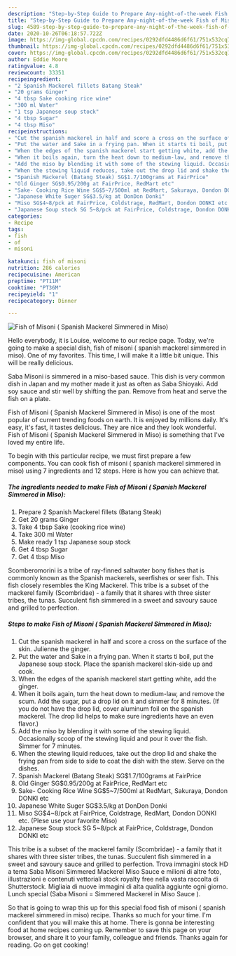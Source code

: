 ```yaml
---
description: "Step-by-Step Guide to Prepare Any-night-of-the-week Fish of Misoni ( Spanish Mackerel Simmered in Miso)"
title: "Step-by-Step Guide to Prepare Any-night-of-the-week Fish of Misoni ( Spanish Mackerel Simmered in Miso)"
slug: 4589-step-by-step-guide-to-prepare-any-night-of-the-week-fish-of-misoni-spanish-mackerel-simmered-in-miso
date: 2020-10-26T06:18:57.722Z
image: https://img-global.cpcdn.com/recipes/0292dfd4486d6f61/751x532cq70/fish-of-misoni-spanish-mackerel-simmered-in-miso-recipe-main-photo.jpg
thumbnail: https://img-global.cpcdn.com/recipes/0292dfd4486d6f61/751x532cq70/fish-of-misoni-spanish-mackerel-simmered-in-miso-recipe-main-photo.jpg
cover: https://img-global.cpcdn.com/recipes/0292dfd4486d6f61/751x532cq70/fish-of-misoni-spanish-mackerel-simmered-in-miso-recipe-main-photo.jpg
author: Eddie Moore
ratingvalue: 4.8
reviewcount: 33351
recipeingredient:
- "2 Spanish Mackerel fillets Batang Steak"
- "20 grams Ginger"
- "4 tbsp Sake cooking rice wine"
- "300 ml Water"
- "1 tsp Japanese soup stock"
- "4 tbsp Sugar"
- "4 tbsp Miso"
recipeinstructions:
- "Cut the spanish mackerel in half and score a cross on the surface of the skin. Julienne the ginger."
- "Put the water and Sake in a frying pan. When it starts ti boil, put the Japanese soup stock. Place the spanish mackerel skin-side up and cook."
- "When the edges of the spanish mackerel start getting white, add the ginger."
- "When it boils again, turn the heat down to medium-law, and remove the scum. Add the sugar, put a drop lid on it and simmer for 8 minutes. (If you do not have the drop lid, cover aluminum foil on the spanish mackerel. The drop lid helps to make sure ingredients have an even flavor.)"
- "Add the miso by blending it with some of the stewing liquid. Occasionally scoop of the stewing liquid and pour it over the fish. Simmer for 7 minutes."
- "When the stewing liquid reduces, take out the drop lid and shake the frying pan from side to side to coat the dish with the stew. Serve on the dishes."
- "Spanish Mackerel (Batang Steak) SG$1.7/100grams at FairPrice"
- "Old Ginger SG$0.95/200g at FairPrice, RedMart etc"
- "Sake- Cooking Rice Wine SG$5~7/500ml at RedMart, Sakuraya, Dondon DONKI etc"
- "Japanese White Suger SG$3.5/kg at DonDon Donki"
- "Miso SG$4~8/pck at FairPrice, Coldstrage, RedMart, Dondon DONKI etc. (Plese use your favorite Miso)"
- "Japanese Soup stock SG 5~8/pck at FairPrice, Coldstrage, Dondon DONKI etc"
categories:
- Recipe
tags:
- fish
- of
- misoni

katakunci: fish of misoni 
nutrition: 286 calories
recipecuisine: American
preptime: "PT11M"
cooktime: "PT36M"
recipeyield: "1"
recipecategory: Dinner

---
```



![Fish of Misoni ( Spanish Mackerel Simmered in Miso)](https://img-global.cpcdn.com/recipes/0292dfd4486d6f61/751x532cq70/fish-of-misoni-spanish-mackerel-simmered-in-miso-recipe-main-photo.jpg)

Hello everybody, it is Louise, welcome to our recipe page. Today, we're going to make a special dish, fish of misoni ( spanish mackerel simmered in miso). One of my favorites. This time, I will make it a little bit unique. This will be really delicious.

Saba Misoni is simmered in a miso-based sauce. This dish is very common dish in Japan and my mother made it just as often as Saba Shioyaki. Add soy sauce and stir well by shifting the pan. Remove from heat and serve the fish on a plate.

Fish of Misoni ( Spanish Mackerel Simmered in Miso) is one of the most popular of current trending foods on earth. It is enjoyed by millions daily. It's easy, it's fast, it tastes delicious. They are nice and they look wonderful. Fish of Misoni ( Spanish Mackerel Simmered in Miso) is something that I've loved my entire life.


To begin with this particular recipe, we must first prepare a few components. You can cook fish of misoni ( spanish mackerel simmered in miso) using 7 ingredients and 12 steps. Here is how you can achieve that.

<!--inarticleads1-->

##### The ingredients needed to make Fish of Misoni ( Spanish Mackerel Simmered in Miso):

1. Prepare 2 Spanish Mackerel fillets (Batang Steak)
1. Get 20 grams Ginger
1. Take 4 tbsp Sake (cooking rice wine)
1. Take 300 ml Water
1. Make ready 1 tsp Japanese soup stock
1. Get 4 tbsp Sugar
1. Get 4 tbsp Miso


Scomberomorini is a tribe of ray-finned saltwater bony fishes that is commonly known as the Spanish mackerels, seerfishes or seer fish. This fish closely resembles the King Mackerel. This tribe is a subset of the mackerel family (Scombridae) - a family that it shares with three sister tribes, the tunas. Succulent fish simmered in a sweet and savoury sauce and grilled to perfection. 

<!--inarticleads2-->

##### Steps to make Fish of Misoni ( Spanish Mackerel Simmered in Miso):

1. Cut the spanish mackerel in half and score a cross on the surface of the skin. Julienne the ginger.
1. Put the water and Sake in a frying pan. When it starts ti boil, put the Japanese soup stock. Place the spanish mackerel skin-side up and cook.
1. When the edges of the spanish mackerel start getting white, add the ginger.
1. When it boils again, turn the heat down to medium-law, and remove the scum. Add the sugar, put a drop lid on it and simmer for 8 minutes. (If you do not have the drop lid, cover aluminum foil on the spanish mackerel. The drop lid helps to make sure ingredients have an even flavor.)
1. Add the miso by blending it with some of the stewing liquid. Occasionally scoop of the stewing liquid and pour it over the fish. Simmer for 7 minutes.
1. When the stewing liquid reduces, take out the drop lid and shake the frying pan from side to side to coat the dish with the stew. Serve on the dishes.
1. Spanish Mackerel (Batang Steak) SG$1.7/100grams at FairPrice
1. Old Ginger SG$0.95/200g at FairPrice, RedMart etc
1. Sake- Cooking Rice Wine SG$5~7/500ml at RedMart, Sakuraya, Dondon DONKI etc
1. Japanese White Suger SG$3.5/kg at DonDon Donki
1. Miso SG$4~8/pck at FairPrice, Coldstrage, RedMart, Dondon DONKI etc. (Plese use your favorite Miso)
1. Japanese Soup stock SG 5~8/pck at FairPrice, Coldstrage, Dondon DONKI etc


This tribe is a subset of the mackerel family (Scombridae) - a family that it shares with three sister tribes, the tunas. Succulent fish simmered in a sweet and savoury sauce and grilled to perfection. Trova immagini stock HD a tema Saba Misoni Simmered Mackerel Miso Sauce e milioni di altre foto, illustrazioni e contenuti vettoriali stock royalty free nella vasta raccolta di Shutterstock. Migliaia di nuove immagini di alta qualità aggiunte ogni giorno. Lunch special (Saba Misoni = Simmered Mackerel in Miso Sauce ). 

So that is going to wrap this up for this special food fish of misoni ( spanish mackerel simmered in miso) recipe. Thanks so much for your time. I'm confident that you will make this at home. There is gonna be interesting food at home recipes coming up. Remember to save this page on your browser, and share it to your family, colleague and friends. Thanks again for reading. Go on get cooking!
